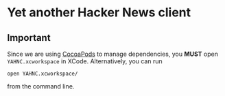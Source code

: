 Yet another Hacker News client
==============================

Important
---------
Since we are using [CocoaPods](http://cocoapods.org/) to manage dependencies,
you **MUST** open `YAHNC.xcworkspace` in XCode. Alternatively, you can run

    open YAHNC.xcworkspace/

from the command line.
